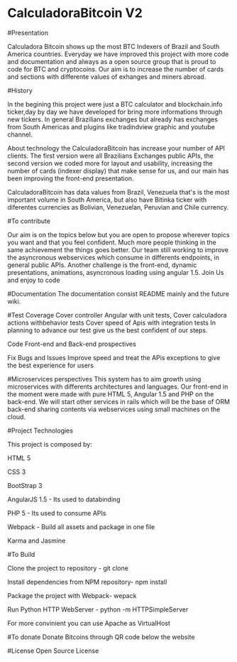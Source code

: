 # CalculadoraBitcoin V2
#Presentation

 Calculadora Bitcoin shows up the most BTC Indexers of Brazil and South America countries. Everyday we have improved this project with more code and documentation and always as a open source group that is proud to code for BTC and cryptocoins. Our aim is to increase the number of cards and sections with differente values of exhanges and miners abroad.
 
#History 

 In the begining this project were just a BTC calculator and blockchain.info ticker,day by day we have developed for bring more informations through new tickers. In general Brazilians exchanges but already has exchanges from South  Americas and plugins like tradindview graphic and youtube channel.
 
 About technology the CalculadoraBitcoin has increase your number of API clients. The first version were all Brazilians Exchanges public APIs, the second version we coded more for layout and usability, increasing the number of cards (indexer display) that make sense for us, and our main has been improving the front-end presentation.
 
 CalculadoraBitcoin has data values from Brazil, Venezuela that's is the most important volume in South America, but also have Bitinka ticker with diferentes currencies as Bolivian, Venezuelan, Peruvian and Chile currency. 

#To contribute

Our aim is on the topics below but you are open to propose wherever topics you want and that you feel confident. Much more people thinking in the same achievement the things goes better. Our team still working to improve the asyncronous webservices which consume in differents endpoints, in general public APIs. Another challenge is the front-end, dynamic presentations, animations, asyncronous loading using angular 1.5. Join Us and enjoy to code

#Documentation 
The documentation consist README mainly and the future wiki.

#Test Coverage
Cover controller Angular with unit tests, 
Cover calculadora actions withbehavior tests 
Cover speed of Apis with integration tests
In planning to advance our test give us the best confident of our steps.

Code
Front-end and Back-end prospectives

Fix Bugs and Issues 
Improve speed and treat the APis exceptions to give the best experience for users

#Microservices perspectives
This system has to aim growth using microservices with differents architectures and languages. Our front-end in the moment were made with pure HTML 5, Angular 1.5 and PHP on the back-end. We will start other services in rails which will be the base of ORM back-end sharing contents via webservices using small machines on the cloud.


#Project Technologies

This project is composed by:

HTML 5

CSS 3

BootStrap 3

AngularJS 1.5 - Its used to databinding

PHP 5 - Its used to consume APIs

Webpack - Build all assets and package in one file

Karma and Jasmine

#To Build

Clone the project to repository -  git clone <project> 

Install dependencies from NPM repository- npm install

Package the project with Webpack- wepack

Run Python HTTP WebServer - python -m HTTPSimpleServer

For more convinient you can use Apache as VirtualHost

#To donate
Donate Bitcoins through QR code below the website

#License
Open Source License
